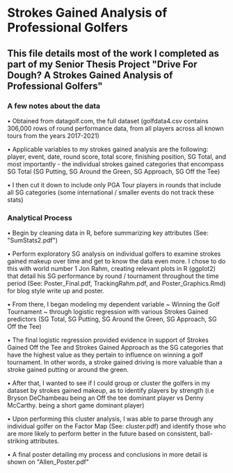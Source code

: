 # Strokes Gained Analysis of Professional Golfers

## This file details most of the work I completed as part of my Senior Thesis Project "Drive For Dough? A Strokes Gained Analysis of Professional Golfers"

### A few notes about the data

• Obtained from datagolf.com, the full dataset (golfdata4.csv contains 306,000 rows of round performance data, from all players across all known tours from the years 2017-2021)

• Applicable variables to my strokes gained analysis are the following: player, event, date, round score, total score, finishing position, SG Total, and most importantly - the individual strokes gained categories that encompass SG Total (SG Putting, SG Around the Green, SG Approach, SG Off the Tee)

• I then cut it down to include only PGA Tour players in rounds that include all SG categories (some international / smaller events do not track these stats)

### Analytical Process

• Begin by cleaning data in R, before summarizing key attributes (See: "SumStats2.pdf")

• Perform exploratory SG analysis on individual golfers to examine strokes gained makeup over time and get to know the data even more. I chose to do this with world number 1 Jon Rahm, creating relevant plots in R (ggplot2) that detail his SG performance by round / tournament throughout the time period (See: Poster_Final.pdf, TrackingRahm.pdf, and Poster_Graphics.Rmd) for blog style write up and poster. 

• From there, I began modeling my dependent variable ~ Winning the Golf Tournament ~ through logistic regression with various Strokes Gained predictors (SG Total, SG Putting, SG Around the Green, SG Approach, SG Off the Tee)

• The final logistic regression provided evidence in support of Strokes Gained Off the Tee and Strokes Gained Approach as the SG categories that have the highest value as they pertain to influence on winning a golf tournament. In other words, a stroke gained driving is more valuable than a stroke gained putting or around the green.

• After that, I wanted to see if I could group or cluster the golfers in my dataset by strokes gained makeup, as to identify players by strength (i.e Bryson DeChambeau being an Off the tee dominant player vs Denny McCarthy. being a short game dominant player)

• Upon performing this cluster analysis, I was able to parse through any individual golfer on the Factor Map (See: cluster.pdf) and identify those who are more likely to perform better in the future based on consistent, ball-striking attributes. 

• A final poster detailing my process and conclusions in more detail is shown on "Allen_Poster.pdf"

